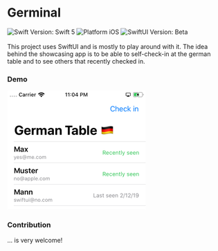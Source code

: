 # Germinal
<img src="https://img.shields.io/badge/swift-5-orange.svg" alt="Swift Version: Swift 5" title="Swift 5">
<img src="https://img.shields.io/badge/platform-ios-lightgrey.svg" alt="Platform iOS" title="Platform Compatibility: Platform iOS">
<img src="https://img.shields.io/badge/swiftUI-beta-blue.svg" alt="SwiftUI Version: Beta" title="SwiftUI"><br/>
<br/>
This project uses SwiftUI and is mostly to play around with it. The idea behind the showcasing app is to be able to self-check-in at the german table and to see others that recently checked in.  

### Demo
<img src="https://github.com/lukaswuerzburger/germinal/raw/develop/readme-resources/demo.png" alt="Germinal UI" title="Germinal UI" width="320"><br/>

### Contribution
... is very welcome!

